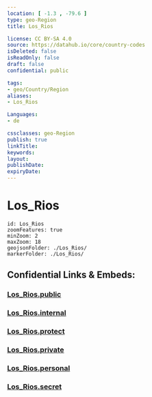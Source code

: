 ```yaml
---
location: [ -1.3 , -79.6 ] 
type: geo-Region
title: Los_Rios

license: CC BY-SA 4.0
source: https://datahub.io/core/country-codes
isDeleted: false
isReadOnly: false
draft: false
confidential: public

tags:
- geo/Country/Region
aliases:
- Los_Rios

Languages:
- de

cssclasses: geo-Region
publish: true
linkTitle: 
keywords: 
layout: 
publishDate: 
expiryDate: 
---
```


# Los_Rios

```leaflet
id: Los_Rios
zoomFeatures: true 
minZoom: 2 
maxZoom: 18
geojsonFolder: ./Los_Rios/
markerFolder: ./Los_Rios/
```


## Confidential Links & Embeds: 

### [Los_Rios.public](/_public/\Earth\Continent\America~South\Ecuador\provinces~EquadorLos_Rios.public.md) 

### [Los_Rios.internal](/_internal/\Earth\Continent\America~South\Ecuador\provinces~EquadorLos_Rios.internal.md) 

### [Los_Rios.protect](/_protect/\Earth\Continent\America~South\Ecuador\provinces~EquadorLos_Rios.protect.md) 

### [Los_Rios.private](/_private/\Earth\Continent\America~South\Ecuador\provinces~EquadorLos_Rios.private.md) 

### [Los_Rios.personal](/_personal/\Earth\Continent\America~South\Ecuador\provinces~EquadorLos_Rios.personal.md) 

### [Los_Rios.secret](/_secret/\Earth\Continent\America~South\Ecuador\provinces~EquadorLos_Rios.secret.md)

